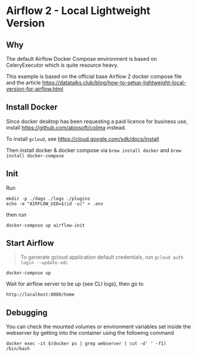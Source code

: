 # Airflow 2 - Local Lightweight Version

## Why
The default Airflow Docker Compose environment is based on CeleryExecutor which is quite resource heavy. 

This example is based on the official base Airflow 2 docker compose file and the article https://datatalks.club/blog/how-to-setup-lightweight-local-version-for-airflow.html

## Install Docker
Since docker desktop has been requesting a paid licence for business use, install https://github.com/abiosoft/colima instead.

To install `gcloud`, see https://cloud.google.com/sdk/docs/install

Then install docker & docker compose via `brew install docker` and `brew install docker-compose`

## Init
Run
```
mkdir -p ./dags ./logs ./plugins
echo -e "AIRFLOW_UID=$(id -u)" > .env
```

then run
```
docker-compose up airflow-init
```

## Start Airflow
> To generate gcloud application default credentials, run `gcloud auth login --update-adc`

```
docker-compose up
```

Wait for airflow server to be up (see CLI logs), then go to
```
http://localhost:8080/home
```

## Debugging
You can check the mounted volumes or environment variables set inside the webserver by getting into the container using the following command
```
docker exec -it $(docker ps | grep webserver | cut -d' ' -f1) /bin/bash
```

